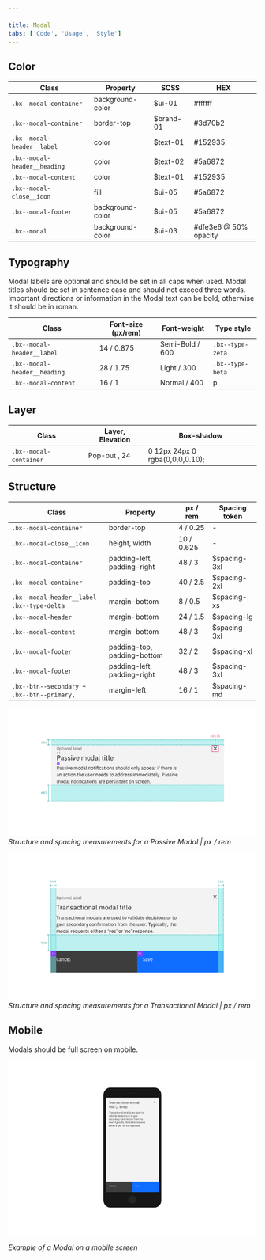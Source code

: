 ```yaml
---

title: Modal
tabs: ['Code', 'Usage', 'Style']
---
```


## Color

| Class                        | Property         | SCSS      | HEX                   |
| ---------------------------- | ---------------- | --------- | --------------------- |
| `.bx--modal-container`       | background-color | $ui-01    | #ffffff               |
| `.bx--modal-container`       | border-top       | $brand-01 | #3d70b2               |
| `.bx--modal-header__label`   | color            | $text-01  | #152935               |
| `.bx--modal-header__heading` | color            | $text-02  | #5a6872               |
| `.bx--modal-content`         | color            | $text-01  | #152935               |
| `.bx--modal-close__icon`     | fill             | $ui-05    | #5a6872               |
| `.bx--modal-footer`          | background-color | $ui-05    | #5a6872               |
| `.bx--modal`                 | background-color | $ui-03    | #dfe3e6 @ 50% opacity |

## Typography

Modal labels are optional and should be set in all caps when used. Modal titles should be set in sentence case and should not exceed three words. Important directions or information in the Modal text can be bold, otherwise it should be in roman.

| Class                        | Font-size (px/rem) | Font-weight     | Type style       |
| ---------------------------- | ------------------ | --------------- | ---------------- |
| `.bx--modal-header__label`   | 14 / 0.875         | Semi-Bold / 600 | `.bx--type-zeta` |
| `.bx--modal-header__heading` | 28 / 1.75          | Light / 300     | `.bx--type-beta` |
| `.bx--modal-content`         | 16 / 1             | Normal / 400    | p                |

## Layer

| Class                  | Layer, Elevation | Box-shadow                      |
| ---------------------- | ---------------- | ------------------------------- |
| `.bx--modal-container` | Pop-out , 24     | 0 12px 24px 0 rgba(0,0,0,0.10); |

## Structure

| Class                                      | Property                    | px / rem   | Spacing token |
| ------------------------------------------ | --------------------------- | ---------- | ------------- |
| `.bx--modal-container`                     | border-top                  | 4 / 0.25   | -             |
| `.bx--modal-close__icon`                   | height, width               | 10 / 0.625 | -             |
| `.bx--modal-container`                     | padding-left, padding-right | 48 / 3     | $spacing-3xl  |
| `.bx--modal-container`                     | padding-top                 | 40 / 2.5   | $spacing-2xl  |
| `.bx--modal-header__label .bx--type-delta` | margin-bottom               | 8 / 0.5    | $spacing-xs   |
| `.bx--modal-header`                        | margin-bottom               | 24 / 1.5   | $spacing-lg   |
| `.bx--modal-content`                       | margin-bottom               | 48 / 3     | $spacing-3xl  |
| `.bx--modal-footer`                        | padding-top, padding-bottom | 32 / 2     | $spacing-xl   |
| `.bx--modal-footer`                        | padding-left, padding-right | 48 / 3     | $spacing-3xl  |
| `.bx--btn--secondary + .bx--btn--primary,` | margin-left                 | 16 / 1     | $spacing-md   |

![Structure and spacing measurements for Passive Modal](images/modal-style-1.png)
_Structure and spacing measurements for a Passive Modal | px / rem_

![Structure and spacing measurements for Transactional Modal elements](images/modal-style-2.png)
_Structure and spacing measurements for a Transactional Modal | px / rem_

## Mobile

Modals should be full screen on mobile.

<div class="image-component">
    <img src="images/modal-style-3.png" alt="Modal on mobile" />
</div>

_Example of a Modal on a mobile screen_
